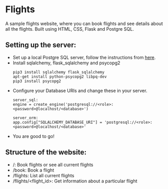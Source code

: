 # Flights
A sample flights website, where you can book flights and see details about all the flights. Built using HTML, CSS, Flask and Postgre SQL.
## Setting up the server:
* Set up a local Postgre SQL server, follow the instructions from [here](https://www.digitalocean.com/community/tutorials/how-to-install-and-use-postgresql-on-ubuntu-18-04).
* Install sqlalchemy, flask_sqlalchemy and psycopg2
	```
	pip3 install sqlalchemy flask_sqlalchemy
	apt-get install python-psycopg2 libpq-dev
	pip3 install psycopg2
	```
* Configure your Database URIs and change these in your server.
	```
	server_sql:
	engine = create_engine('postgresql://<role>:<password>@localhost/<database>')

	server_orm:
	app.config["SQLALCHEMY_DATABASE_URI"] = 'postgresql://<role>:<password>@localhost/<database>'
	```
* You are good to go!

## Structure of the website:
* /: Book flights or see all current flights
* /book: Book a flight
* /flights: List all current flights
* /flights/\<flight_id\>: Get information about a particular flight
